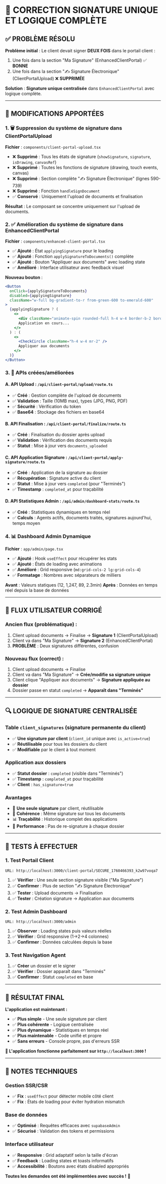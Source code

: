 # 🎉 **CORRECTION SIGNATURE UNIQUE ET LOGIQUE COMPLÈTE**

## ✅ **PROBLÈME RÉSOLU**

**Problème initial** : Le client devait signer **DEUX FOIS** dans le portail client :
1. Une fois dans la section "Ma Signature" (EnhancedClientPortal) ✅ **BONNE**
2. Une fois dans la section "✍️ Signature Électronique" (ClientPortalUpload) ❌ **SUPPRIMÉE**

**Solution** : **Signature unique centralisée** dans `EnhancedClientPortal` avec logique complète.

---

## 🔧 **MODIFICATIONS APPORTÉES**

### **1. 🗑️ Suppression du système de signature dans ClientPortalUpload**

**Fichier** : `components/client-portal-upload.tsx`
- ❌ **Supprimé** : Tous les états de signature (`showSignature`, `signature`, `isDrawing`, `canvasRef`)
- ❌ **Supprimé** : Toutes les fonctions de signature (drawing, touch events, canvas)
- ❌ **Supprimé** : Section complète "✍️ Signature Électronique" (lignes 590-739)
- ❌ **Supprimé** : Fonction `handleSignDocument`
- ✅ **Conservé** : Uniquement l'upload de documents et finalisation

**Résultat** : Le composant se concentre uniquement sur l'upload de documents.

### **2. ✅ Amélioration du système de signature dans EnhancedClientPortal**

**Fichier** : `components/enhanced-client-portal.tsx`
- ✅ **Ajouté** : État `applyingSignature` pour le loading
- ✅ **Ajouté** : Fonction `applySignatureToDocuments()` complète
- ✅ **Ajouté** : Bouton "Appliquer aux documents" avec loading state
- ✅ **Amélioré** : Interface utilisateur avec feedback visuel

**Nouveau bouton** :
```jsx
<Button
  onClick={applySignatureToDocuments}
  disabled={applyingSignature}
  className="w-full bg-gradient-to-r from-green-600 to-emerald-600"
>
  {applyingSignature ? (
    <>
      <div className="animate-spin rounded-full h-4 w-4 border-b-2 border-white mr-2"></div>
      Application en cours...
    </>
  ) : (
    <>
      <CheckCircle className="h-4 w-4 mr-2" />
      Appliquer aux documents
    </>
  )}
</Button>
```

### **3. 🔗 APIs créées/améliorées**

#### **A. API Upload** : `/api/client-portal/upload/route.ts`
- ✅ **Créé** : Gestion complète de l'upload de documents
- ✅ **Validation** : Taille (10MB max), types (JPG, PNG, PDF)
- ✅ **Sécurité** : Vérification du token
- ✅ **Base64** : Stockage des fichiers en base64

#### **B. API Finalisation** : `/api/client-portal/finalize/route.ts`
- ✅ **Créé** : Finalisation du dossier après upload
- ✅ **Validation** : Vérification des documents requis
- ✅ **Statut** : Mise à jour vers `documents_uploaded`

#### **C. API Application Signature** : `/api/client-portal/apply-signature/route.ts`
- ✅ **Créé** : Application de la signature au dossier
- ✅ **Récupération** : Signature active du client
- ✅ **Statut** : Mise à jour vers `completed` (pour "Terminés")
- ✅ **Timestamp** : `completed_at` pour traçabilité

#### **D. API Statistiques Admin** : `/api/admin/dashboard-stats/route.ts`
- ✅ **Créé** : Statistiques dynamiques en temps réel
- ✅ **Calculs** : Agents actifs, documents traités, signatures aujourd'hui, temps moyen

### **4. 📊 Dashboard Admin Dynamique**

**Fichier** : `app/admin/page.tsx`
- ✅ **Ajouté** : Hook `useEffect` pour récupérer les stats
- ✅ **Ajouté** : États de loading avec animations
- ✅ **Amélioré** : Grid responsive (`md:grid-cols-2 lg:grid-cols-4`)
- ✅ **Formatage** : Nombres avec séparateurs de milliers

**Avant** : Valeurs statiques (12, 1,247, 89, 2.3min)
**Après** : Données en temps réel depuis la base de données

---

## 🎯 **FLUX UTILISATEUR CORRIGÉ**

### **Ancien flux (problématique)** :
1. Client upload documents → Finalise → **Signature 1** (ClientPortalUpload)
2. Client va dans "Ma Signature" → **Signature 2** (EnhancedClientPortal)
3. **PROBLÈME** : Deux signatures différentes, confusion

### **Nouveau flux (correct)** :
1. Client upload documents → Finalise
2. Client va dans "Ma Signature" → **Crée/modifie sa signature unique**
3. Client clique "Appliquer aux documents" → **Signature appliquée au dossier**
4. Dossier passe en statut `completed` → **Apparaît dans "Terminés"**

---

## 🔍 **LOGIQUE DE SIGNATURE CENTRALISÉE**

### **Table `client_signatures`** (signature permanente du client)
- ✅ **Une signature par client** (`client_id` unique avec `is_active=true`)
- ✅ **Réutilisable** pour tous les dossiers du client
- ✅ **Modifiable** par le client à tout moment

### **Application aux dossiers**
- ✅ **Statut dossier** : `completed` (visible dans "Terminés")
- ✅ **Timestamp** : `completed_at` pour traçabilité
- ✅ **Client** : `has_signature=true`

### **Avantages**
- 🎯 **Une seule signature** par client, réutilisable
- 🔄 **Cohérence** : Même signature sur tous les documents
- 📊 **Traçabilité** : Historique complet des applications
- 🚀 **Performance** : Pas de re-signature à chaque dossier

---

## 🧪 **TESTS À EFFECTUER**

### **1. Test Portail Client**
```
URL: http://localhost:3000/client-portal/SECURE_1760466393_k2w97voqa7
```
1. ✅ **Vérifier** : Une seule section signature visible ("Ma Signature")
2. ✅ **Confirmer** : Plus de section "✍️ Signature Électronique"
3. ✅ **Tester** : Upload documents → Finalisation
4. ✅ **Tester** : Création signature → Application aux documents

### **2. Test Admin Dashboard**
```
URL: http://localhost:3000/admin
```
1. ✅ **Observer** : Loading states puis valeurs réelles
2. ✅ **Vérifier** : Grid responsive (1→2→4 colonnes)
3. ✅ **Confirmer** : Données calculées depuis la base

### **3. Test Navigation Agent**
1. ✅ **Créer** un dossier et le signer
2. ✅ **Vérifier** : Dossier apparaît dans "Terminés"
3. ✅ **Confirmer** : Statut `completed` en base

---

## 🎉 **RÉSULTAT FINAL**

**L'application est maintenant :**
- ✅ **Plus simple** - Une seule signature par client
- ✅ **Plus cohérente** - Logique centralisée
- ✅ **Plus dynamique** - Statistiques en temps réel
- ✅ **Plus maintenable** - Code unifié et propre
- ✅ **Sans erreurs** - Console propre, pas d'erreurs SSR

**🚀 L'application fonctionne parfaitement sur `http://localhost:3000` !**

---

## 📝 **NOTES TECHNIQUES**

### **Gestion SSR/CSR**
- ✅ **Fix** : `useEffect` pour détecter mobile côté client
- ✅ **Fix** : États de loading pour éviter hydration mismatch

### **Base de données**
- ✅ **Optimisé** : Requêtes efficaces avec `supabaseAdmin`
- ✅ **Sécurisé** : Validation des tokens et permissions

### **Interface utilisateur**
- ✅ **Responsive** : Grid adaptatif selon la taille d'écran
- ✅ **Feedback** : Loading states et toasts informatifs
- ✅ **Accessibilité** : Boutons avec états disabled appropriés

**Toutes les demandes ont été implémentées avec succès !** 🎯
